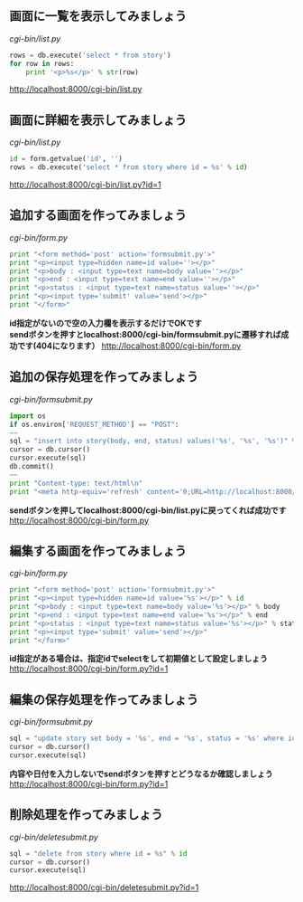 ## 画面に一覧を表示してみましょう
*cgi-bin/list.py*
```Python
rows = db.execute('select * from story')
for row in rows:
    print '<p>%s</p>' % str(row)
```
[http://localhost:8000/cgi-bin/list.py](http://localhost:8000/cgi-bin/list.py)
## 画面に詳細を表示してみましょう
*cgi-bin/list.py*
```Python
id = form.getvalue('id', '')
rows = db.execute('select * from story where id = %s' % id)
```
[http://localhost:8000/cgi-bin/list.py?id=1](http://localhost:8000/cgi-bin/list.py?id=1)
## 追加する画面を作ってみましょう
*cgi-bin/form.py*
```Python
print "<form method='post' action='formsubmit.py'>"
print "<p><input type=hidden name=id value=''></p>"
print "<p>body : <input type=text name=body value=''></p>"
print "<p>end : <input type=text name=end value=''></p>"
print "<p>status : <input type=text name=status value=''></p>"
print "<p><input type='submit' value='send'></p>"
print "</form>"
```
**id指定がないので空の入力欄を表示するだけでOKです**  
**sendボタンを押すとlocalhost:8000/cgi-bin/formsubmit.pyに遷移すれば成功です(404になります）**
[http://localhost:8000/cgi-bin/form.py](http://localhost:8000/cgi-bin/form.py)
## 追加の保存処理を作ってみましょう
*cgi-bin/formsubmit.py*
```Python
import os
if os.environ['REQUEST_METHOD'] == "POST":
~~
sql = "insert into story(body, end, status) values('%s', '%s', '%s')" % (body, end, status)
cursor = db.cursor()
cursor.execute(sql)
db.commit()
~~
print "Content-type: text/html\n"
print "<meta http-equiv='refresh' content='0;URL=http://localhost:8000/cgi-bin/list.py'>"
```
**sendボタンを押してlocalhost:8000/cgi-bin/list.pyに戻ってくれば成功です**
[http://localhost:8000/cgi-bin/form.py](http://localhost:8000/cgi-bin/form.py)
## 編集する画面を作ってみましょう
*cgi-bin/form.py*
```Python
print "<form method='post' action='formsubmit.py'>"
print "<p><input type=hidden name=id value='%s'></p>" % id
print "<p>body : <input type=text name=body value='%s'></p>" % body
print "<p>end : <input type=text name=end value='%s'></p>" % end
print "<p>status : <input type=text name=status value='%s'></p>" % status
print "<p><input type='submit' value='send'></p>"
print "</form>"
```
**id指定がある場合は、指定idでselectをして初期値として設定しましょう**  
[http://localhost:8000/cgi-bin/form.py?id=1](http://localhost:8000/cgi-bin/form.py?id=1)
## 編集の保存処理を作ってみましょう
*cgi-bin/formsubmit.py*
```Python
sql = "update story set body = '%s', end = '%s', status = '%s' where id = %s" % (body, end, status, id)
cursor = db.cursor()
cursor.execute(sql)
```
**内容や日付を入力しないでsendボタンを押すとどうなるか確認しましょう**  
[http://localhost:8000/cgi-bin/form.py?id=1](http://localhost:8000/cgi-bin/form.py?id=1)
## 削除処理を作ってみましょう
*cgi-bin/deletesubmit.py*
```Python
sql = "delete from story where id = %s" % id
cursor = db.cursor()
cursor.execute(sql)
```
[http://localhost:8000/cgi-bin/deletesubmit.py?id=1](http://localhost:8000/cgi-bin/deletesubmit.py?id=1)
